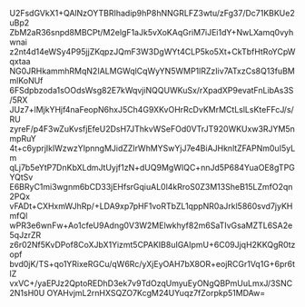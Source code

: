 U2FsdGVkX1+QAlNzOYTBRIhadip9hP8hNNGRLFZ3wtu/zFg37/Dc71KBKUe2uBp2
ZbM2aR36snpd8MBCPt/M2elgF1aJk5vXoKAqGriM7iJEi1dY+NwLXamq0vyhwnai
z2nt4d14eWSy4P95jjZKqpzJQmF3W3DgWYt4CLP5ko5Xt+CkTbfHtRoYCpWqxtaa
NG0JRHkammhRMqN2IALMGWqlCqWyYN5WMP1lRZzIiv7ATxzCs8Q13fuBMmlKoNUf
6FSdpbzoda1sOOdsWsg82E7kWqvjiNQQUWKuSx/rXpadXP9evatFnLibAs3S/5RX
JUz7+lMjkYHjf4naFeopN6hxJ5Ch4G9XKvOHrRcDvKMrMCtLslLsKteFFcJ/s/RU
zyreF/p4F3wZuKvsfjEfeU2DsH7JThkvWSeFOd0VTrJT920WKUxw3RJYM5nmpRuY
4t+c6yprjIklWzwzYIpnngMJidZZIrWhMYSwYjJ7e4BiAJHknltZFAPNm0uI5yLm
qLj7b5eYtP7DnKbXLdmJtUyjf1zN+dUQ9MgWIQC+nnJd5P684YuaOE8gTPGYQtSv
E6BRyC1mi3wgnm6bCD33jEHfsrGqiuAL0l4kRroS0Z3M13SheB15LZmfO2qn2PQx
vFADt+CXHxmWJhRp/+LDA9xp7pHF1voRTbZL1qppNR0aJrkl5860svd7jyKHmfQl
wPR3e6wnFw+Ao1cfeU9Adng0V3W2MElwkhyf82m6SaTIvGsaMZTL6SA2e5qJzrZR
z6r02Nf5KvDPof8CoXJbX1Yizmt5CPAKIB8uIGAIpmU+6C09JjqH2KKQgR0tzopf
bvd0jK/TS+qo1YRixeRGCu/qW6Rc/yXjEyOAH7bX8OR+eojRCGr1Vq1G+6pr6tlZ
vxVC+/yaEPJz2QptoREDhD3ek7v9TdOzqUmyuEyONgQBPmUuLmxJ/3SNC2N1sH0U
OYAHvjmL2rnHXSQZO7KcgM24UYuqz7fZorpkp51MDAw=
